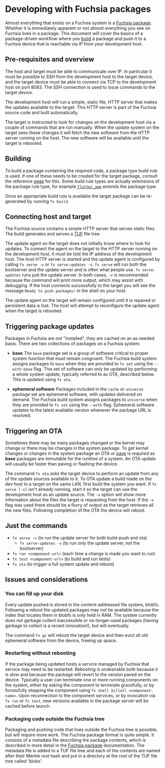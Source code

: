 # Developing with Fuchsia packages

Almost everything that exists on a Fuchsia system is a [Fuchsia package][pkg-struct].
Whether it is immediately apparent or not almost everything you see on
Fuchsia lives in a package. This document will cover the basics of a
package-driven workflow where you [build][pkg-doc] a package and push it to a
Fuchsia device that is reachable via IP from your development host.

## Pre-requisites and overview

The host and target must be able to communicate over IP. In particular
it must be possible to SSH from the development host to the target device, and
the target device must be able to connect via TCP to the development host on
port 8083. The SSH connection is used to issue commands to the target device.

The development host will run a simple, static file, HTTP server that makes the
updates available to the target. This HTTP server is part of the Fuchsia source
code and built automatically.

The target is instructed to look for changes on the development host via a
couple of commands that are run manually. When the update system on the target
sees these changes it will fetch the new software from the HTTP server running
on the host. The new software will be available until the target is rebooted.

## Building

<!-- TODO(jmatt): improve to talk about wider variety of build options -->

To build a package containing the required code, a package type build rule is
used. If one of these needs to be created for the target package, consult the
reference [page][pkg-doc] for this. Some build rule types are actually
extensions of the package rule type, for example [`flutter_app`][flutter-gni]
extends the package type.

Once an appropriate build rule is available the target package can be
re-generated by running `fx build`.

## Connecting host and target

The Fuchsia source contains a simple HTTP server that serves static files. The
build generates and serves a [TUF][TUF-home] file tree.

The update agent on the target does not initially know where to look for
updates. To connect the agent on the target to the HTTP server running on the
development host, it must be told the IP address of the development host.
The host HTTP server is started and the update agent is configured by calling
`fx serve -v` or `fx serve-updates -v`.  `fx serve` will run both the bootserver
and the update server and is often what people use. `fx serve-updates` runs just
the update server. In both cases, `-v` is recommended because the command will
print more output, which may assist with debugging. If the host connects
successfully to the target you will see the message `Ready to push packages!` in
the shell on your host.

The update agent on the target will remain configured until it is repaved or
persistent data is lost. The host will attempt to reconfigure the update agent
when the target is rebooted.

## Triggering package updates

Packages in Fuchsia are not "installed", they are cached on an as needed
basis. There are two collections of packages on a Fuchsia system:

* **base** The `base` package set is a group of software critical to proper
  system function that must remain congruent. The Fuchsia build system
  assigns packages to `base` when they are provided to `fx set` using the
  `--with-base` flag.
  This set of software can only be updated by performing a whole system update,
  typically referred to as OTA, described below. This is updated using `fx ota`.

* **ephemeral software** Packages included in the `cache` or `universe` package
  set are ephemeral software, with updates delivered on demand. The Fuchsia
  build system assigns packages to `universe` when they are provided to `fx set`
  using the `--with` flag.
  Ephemeral software updates to the latest available version whenever the
  package URL is resolved.

## Triggering an OTA

Sometimes there may be many packages changed or the kernel may change or there
may be changes in the system package. To get kernel changes or changes in the
system package an OTA or [pave][paver] is *required* as **base** packages are
immutable for the runtime of a system. An OTA update will usually be faster
than paving or flashing the device.

The command `fx ota` asks the target device to perform an update from any of
the update sources available to it. To OTA update a build made on the dev host to
a  target on the same LAN, first build the system you want. If `fx serve [-v]`
isn't already running, start it so the target can use the development host as an
update source. The `-v` option will show more information about the files the
target is requesting from the host. If the `-v` flag was used there should
be a flurry of output as the target retrieves all the new files. Following
completion of the OTA the device will reboot.

## Just the commands

  * `fx serve -v` (to run the update server for both build-push and ota)
    * `fx serve-updates -v` (to run only the update server, not the bootserver)
  * `fx run <component-url>` (each time a change is made you want to run)
  * `fx test <component-url>` (to build and run tests)
  * `fx ota` (to trigger a full system update and reboot)

## Issues and considerations

### You can fill up your disk

Every update pushed is stored in the content-addressed file system, blobfs.
Following a reboot the updated packages may not be available because the index
that locates them in blobfs is only held in RAM. The system currently does not
garbage collect inaccessible or no-longer-used packages (having garbage to
collect is a recent innovation!), but will eventually.

The command `fx gc` will reboot the target device and then evict all old
ephemeral software from the device, freeing up space.

### Restarting without rebooting

If the package being updated hosts a service managed by Fuchsia that service
may need to be restarted. Rebooting is undesirable both because it is slow and
because the package will revert to the version paved on the device. Typically
a user can terminate one or more running components on the system, either by
asking the component to terminate gracefully, or by forceufully stopping the
component using `fx shell killall <component-name>`. Upon reconnection to the
component services, or by invocation via `fx run` or `fx test`, new versions
available in the package server will be cached before launch.

### Packaging code outside the Fuchsia tree

Packaging and pushing code that lives outside the Fuchsia tree is possible, but
will require more work. The Fuchsia package format is quite simple. It consists
of a metadata file describing the package contents, which is described in more
detail in the [Fuchsia package][pkg-struct] documentation. The metadata file is
added to a TUF file tree and each of the contents are named after their Merkle
root hash and put in a directory at the root of the TUF file tree called 'blobs'.

[pkg-struct]: /src/sys/pkg/bin/pm/README.md#structure-of-a-fuchsia-package "Package structure"
[TUF-home]: https://theupdateframework.github.io "TUF Homepage"
[pkg-doc]: /docs/development/build/build_system/fuchsia_build_system_overview.md "Build overview"
[flutter-gni]: https://fuchsia.googlesource.com/topaz/+/HEAD/runtime/flutter_runner/flutter_app.gni "Flutter GN build template"
[paver]: /docs/development/hardware/paving.md "Fuchsia paver"
[OTA]: #triggering-an-ota "Triggering an OTA"
